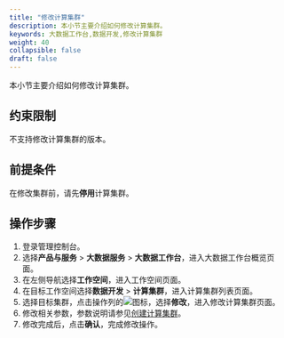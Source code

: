 ```yaml
---
title: "修改计算集群"
description: 本小节主要介绍如何修改计算集群。 
keywords: 大数据工作台,数据开发,修改计算集群
weight: 40
collapsible: false
draft: false
---
```


本小节主要介绍如何修改计算集群。

## 约束限制

不支持修改计算集群的版本。

## 前提条件

在修改集群前，请先**停用**计算集群。

## 操作步骤

1. 登录管理控制台。
2. 选择**产品与服务** > **大数据服务** > **大数据工作台**，进入大数据工作台概览页面。
3. 在左侧导航选择**工作空间**，进入工作空间页面。
4. 在目标工作空间选择**数据开发** > **计算集群**，进入计算集群列表页面。   
5. 选择目标集群，点击操作列的![](../../../../_images/icon_more_cluster.png)图标，选择**修改**，进入修改计算集群页面。
6. 修改相关参数，参数说明请参见[创建计算集群](../create_cluster/)。
7. 修改完成后，点击**确认**，完成修改操作。